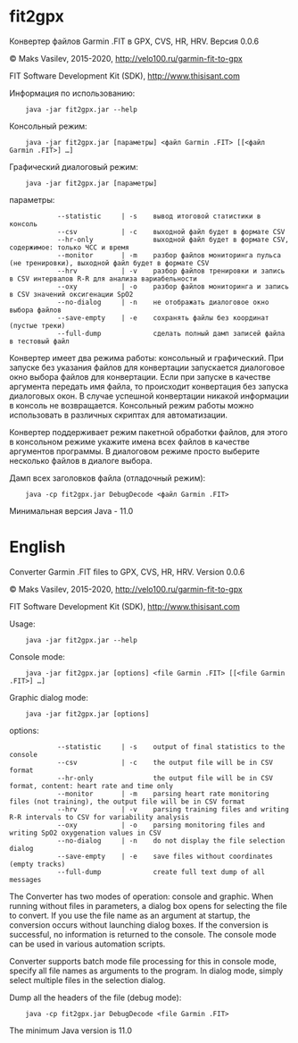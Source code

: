 # fit2gpx

Конвертер файлов Garmin .FIT в GPX, CVS, HR, HRV. Версия 0.0.6

© Maks Vasilev, 2015-2020, http://velo100.ru/garmin-fit-to-gpx

FIT Software Development Kit (SDK), http://www.thisisant.com

Информация по использованию:

        java -jar fit2gpx.jar --help

Консольный режим:

        java -jar fit2gpx.jar [параметры] <файл Garmin .FIT> [[<файл Garmin .FIT>] …]

Графический диалоговый режим:

        java -jar fit2gpx.jar [параметры]

параметры:

                --statistic     | -s    вывод итоговой статистики в консоль
                --csv           | -c    выходной файл будет в формате CSV
                --hr-only               выходной файл будет в формате CSV, содержимое: только ЧСС и время
                --monitor       | -m    разбор файлов мониторинга пульса (не тренировки), выходной файл будет в формате CSV
                --hrv           | -v    разбор файлов тренировки и запись в CSV интервалов R-R для анализа вариабельности
                --oxy           | -o    разбор файлов мониторинга и запись в CSV значений оксигенации SpO2
                --no-dialog     | -n    не отображать диалоговое окно выбора файлов
                --save-empty    | -e    сохранять файлы без координат (пустые треки)
                --full-dump             сделать полный дамп записей файла в тестовый файл  

Конвертер имеет два режима работы: консольный и графический. При запуске без указания файлов для конвертации
запускается диалоговое окно выбора файлов для конвертации. Если при запуске в качестве аргумента передать имя файла, то
происходит конвертация без запуска диалоговых окон. В случае успешной конвертации никакой информации в консоль не возвращается.
Консольный режим работы можно использовать в различных скриптах для автоматизации.

Конвертер поддерживает режим пакетной обработки файлов, для этого в консольном режиме укажите имена всех файлов
в качестве аргументов программы. В диалоговом режиме просто выберите несколько файлов в диалоге выбора.

Дамп всех заголовков файла (отладочный режим):

        java -cp fit2gpx.jar DebugDecode <файл Garmin .FIT>

Минимальная версия Java - 11.0

# English

Converter Garmin .FIT files to GPX, CVS, HR, HRV. Version 0.0.6

© Maks Vasilev, 2015-2020, http://velo100.ru/garmin-fit-to-gpx

FIT Software Development Kit (SDK), http://www.thisisant.com

Usage:

        java -jar fit2gpx.jar --help

Console mode:

        java -jar fit2gpx.jar [options] <file Garmin .FIT> [[<file Garmin .FIT>] …]

Graphic dialog mode:

        java -jar fit2gpx.jar [options]

options:

                --statistic     | -s    output of final statistics to the console
                --csv           | -c    the output file will be in CSV format
                --hr-only               the output file will be in CSV format, content: heart rate and time only
                --monitor       | -m    parsing heart rate monitoring files (not training), the output file will be in CSV format
                --hrv           | -v    parsing training files and writing R-R intervals to CSV for variability analysis
                --oxy           | -o    parsing monitoring files and writing SpO2 oxygenation values in CSV
                --no-dialog     | -n    do not display the file selection dialog
                --save-empty    | -e    save files without coordinates (empty tracks)
                --full-dump             create full text dump of all messages  

The Converter has two modes of operation: console and graphic. When running without files in parameters, a dialog box opens
for selecting the file to convert. If you use the file name as an argument at startup, the conversion occurs without launching dialog boxes.
If the conversion is successful, no information is returned to the console.
The console mode can be used in various automation scripts.

Converter supports batch mode file processing for this in console mode, specify all file names as arguments to the program.
In dialog mode, simply select multiple files in the selection dialog.

Dump all the headers of the file (debug mode):

        java -cp fit2gpx.jar DebugDecode <file Garmin .FIT>
      
The minimum Java version is 11.0
